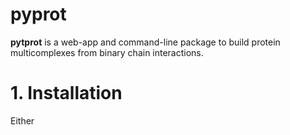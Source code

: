 # pyprot

**pytprot** is a web-app and command-line package to build protein multicomplexes from
binary chain interactions.

# 1. Installation

Either 

